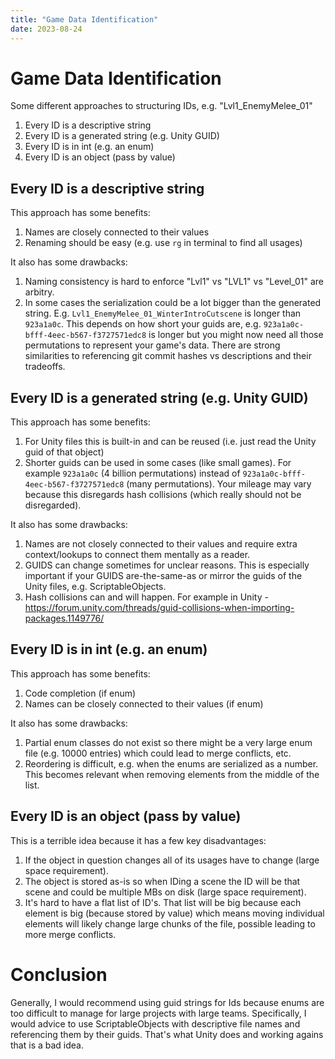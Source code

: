 ```yaml
---
title: "Game Data Identification"
date: 2023-08-24
---
```


# Game Data Identification
Some different approaches to structuring IDs, e.g. "Lvl1_EnemyMelee_01"
1. Every ID is a descriptive string
2. Every ID is a generated string (e.g. Unity GUID)
3. Every ID is in int (e.g. an enum)
4. Every ID is an object (pass by value)

## Every ID is a descriptive string
This approach has some benefits:
1. Names are closely connected to their values
2. Renaming should be easy (e.g. use `rg` in terminal to find all usages)

It also has some drawbacks:
1. Naming consistency is hard to enforce "Lvl1" vs "LVL1" vs "Level_01" are arbitry.
2. In some cases the serialization could be a lot bigger than the generated string. E.g. `Lvl1_EnemyMelee_01_WinterIntroCutscene` is longer than `923a1a0c`. This depends on how short your guids are, e.g. `923a1a0c-bfff-4eec-b567-f3727571edc8` is longer but you might now need all those permutations to represent your game's data. There are strong similarities to referencing git commit hashes vs descriptions and their tradeoffs.

## Every ID is a generated string (e.g. Unity GUID)
This approach has some benefits:
1. For Unity files this is built-in and can be reused (i.e. just read the Unity guid of that object)
2. Shorter guids can be used in some cases (like small games). For example `923a1a0c` (4 billion permutations) instead of `923a1a0c-bfff-4eec-b567-f3727571edc8` (many permutations). Your mileage may vary because this disregards hash collisions (which really should not be disregarded).

It also has some drawbacks:
1. Names are not closely connected to their values and require extra context/lookups to connect them mentally as a reader.
2. GUIDS can change sometimes for unclear reasons. This is especially important if your GUIDS are-the-same-as or mirror the guids of the Unity files, e.g. ScriptableObjects.
3. Hash collisions can and will happen. For example in Unity - https://forum.unity.com/threads/guid-collisions-when-importing-packages.1149776/

## Every ID is in int (e.g. an enum)
This approach has some benefits:
1. Code completion (if enum)
2. Names can be closely connected to their values (if enum)

It also has some drawbacks:
1. Partial enum classes do not exist so there might be a very large enum file (e.g. 10000 entries) which could lead to merge conflicts, etc.
2. Reordering is difficult, e.g. when the enums are serialized as a number. This becomes relevant when removing elements from the middle of the list.

## Every ID is an object (pass by value)
This is a terrible idea because it has a few key disadvantages:
1. If the object in question changes all of its usages have to change (large space requirement).
2. The object is stored as-is so when IDing a scene the ID will be that scene and could be multiple MBs on disk (large space requirement).
3. It's hard to have a flat list of ID's. That list will be big because each element is big (because stored by value) which means moving individual elements will likely change large chunks of the file, possible leading to more merge conflicts.

# Conclusion
Generally, I would recommend using guid strings for Ids because enums are too difficult to manage for large projects with large teams. Specifically, I would advice to use ScriptableObjects with descriptive file names and referencing them by their guids. That's what Unity does and working agains that is a bad idea.